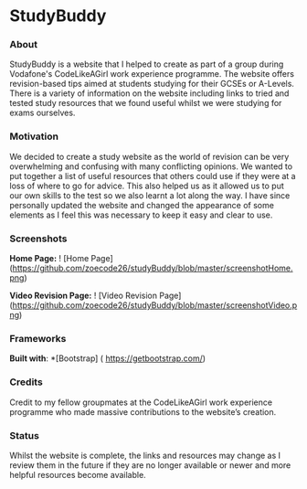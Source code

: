 # StudyBuddy
### About
StudyBuddy is a website that I helped to create as part of a group during Vodafone's CodeLikeAGirl work experience programme. The website offers revision-based tips aimed at students studying for their GCSEs or A-Levels. There is a variety of information on the website including links to tried and tested study resources that we found useful whilst we were studying for exams ourselves.

### Motivation
We decided to create a study website as the world of revision can be very overwhelming and confusing with many conflicting opinions. We wanted to put together a list of useful resources that others could use if they were at a loss of where to go for advice. This also helped us as it allowed us to put our own skills to the test so we also learnt a lot along the way. I have since personally updated the website and changed the appearance of some elements as I feel this was necessary to keep it easy and clear to use.

### Screenshots
**Home Page:**
! [Home Page] (https://github.com/zoecode26/studyBuddy/blob/master/screenshotHome.png)

**Video Revision Page:**
! [Video Revision Page] (https://github.com/zoecode26/studyBuddy/blob/master/screenshotVideo.png)

### Frameworks
**Built with**:
*[Bootstrap] ( https://getbootstrap.com/)

### Credits
Credit to my fellow groupmates at the CodeLikeAGirl work experience programme who made massive contributions to the website’s creation.

### Status
Whilst the website is complete, the links and resources may change as I review them in the future if they are no longer available or newer and more helpful resources become available. 




